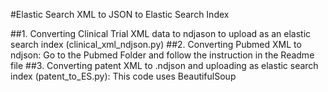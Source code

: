 #Elastic Search XML to JSON to Elastic Search Index

##1. Converting Clinical Trial XML data to ndjason to upload as an elastic search index (clinical_xml_ndjson.py)
##2. Converting Pubmed XML to ndjson: Go to the Pubmed Folder and follow the instruction in the Readme file
##3. Converting patent XML to .ndjson and uploading as elastic search index (patent_to_ES.py): This code uses BeautifulSoup
